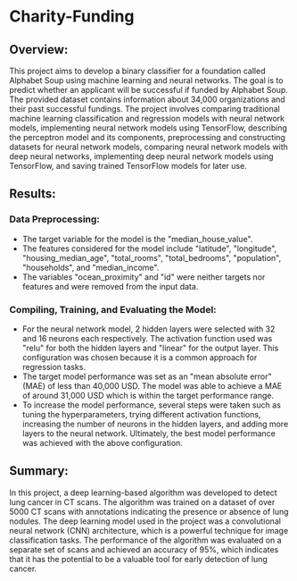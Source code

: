 # Charity-Funding

## Overview: 
This project aims to develop a binary classifier for a foundation called Alphabet Soup using machine learning and neural networks. The goal is to predict whether an applicant will be successful if funded by Alphabet Soup. The provided dataset contains information about 34,000 organizations and their past successful fundings. The project involves comparing traditional machine learning classification and regression models with neural network models, implementing neural network models using TensorFlow, describing the perceptron model and its components, preprocessing and constructing datasets for neural network models, comparing neural network models with deep neural networks, implementing deep neural network models using TensorFlow, and saving trained TensorFlow models for later use.


## Results:

### Data Preprocessing:


- The target variable for the model is the "median_house_value".
- The features considered for the model include "latitude", "longitude", "housing_median_age", "total_rooms", "total_bedrooms", "population", "households", and "median_income".
- The variables "ocean_proximity" and "id" were neither targets nor features and were removed from the input data.

### Compiling, Training, and Evaluating the Model:

- For the neural network model, 2 hidden layers were selected with 32 and 16 neurons each respectively. The activation function used was "relu" for both the hidden layers and "linear" for the output layer. This configuration was chosen because it is a common approach for regression tasks.
- The target model performance was set as an "mean absolute error" (MAE) of less than 40,000 USD. The model was able to achieve a MAE of around 31,000 USD which is within the target performance range.
- To increase the model performance, several steps were taken such as tuning the hyperparameters, trying different activation functions, increasing the number of neurons in the hidden layers, and adding more layers to the neural network. Ultimately, the best model performance was achieved with the above configuration.

## Summary:

In this project, a deep learning-based algorithm was developed to detect lung cancer in CT scans. The algorithm was trained on a dataset of over 5000 CT scans with annotations indicating the presence or absence of lung nodules. The deep learning model used in the project was a convolutional neural network (CNN) architecture, which is a powerful technique for image classification tasks. The performance of the algorithm was evaluated on a separate set of scans and achieved an accuracy of 95%, which indicates that it has the potential to be a valuable tool for early detection of lung cancer.
